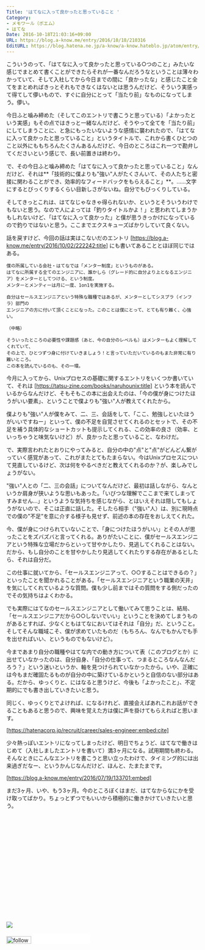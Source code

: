 ```yaml
---
Title: 'はてなに入って良かったと思っていること '
Category:
- メモワール（ポエム）
- はてな
Date: 2016-10-18T21:03:16+09:00
URL: https://blog.a-know.me/entry/2016/10/18/210316
EditURL: https://blog.hatena.ne.jp/a-know/a-know.hateblo.jp/atom/entry/10328749687190091842
---
```


こういうのって、「はてなに入って良かったと思っている○つのこと」みたいな感じでまとめて書くことができたらそれが一番なんだろうなということは薄々わかっていて、そして入社してから今日までの間に「良かったな」と感じたこと全てをまとめればきっとそれもできなくはないとは思うんだけど、そういう実感って得てして儚いもので、すぐに自分にとって「当たり前」なものになってしまう。儚い。



<!-- more -->



今日ふと噛み締めた（そしてこのエントリで書こうと思っている）「よかったという実感」もその点ではきっと一緒なんだけど、そうやって全てを「当たり前」にしてしまうことに、と急にもったいないような感情に襲われたので、「はてなに入って良かったと思っていること」というタイトルで、これから書くひとつのこと以外にももちろんたくさんあるんだけど、今日のところはこれ一つで勘弁してくださいという感じで、長い前置きは終わり。


で、その今日ふと噛み締めた「はてなに入って良かったと思っていること」なんだけど、それは**「技術的に僕よりも"強い"人がたくさんいて、その人たちと密接に関わることができ、効率的なフィードバックをもらえること」**。......文字にするとびっくりするくらい目新しさがないね。自分でもびっくりしている。


そしてきっとこれは、はてなじゃなきゃ得られないか、というとそういうわけでもないと思う。なので人によっては「釣りタイトルかよ！」と思われてしまうかもしれないけど、「はてなに入って良かった」と僕が思うきっかけになっているので釣りではないと思う。ここまでエクスキューズばかりしていて良くない。


話を戻すけど、今回の話は実はこないだのエントリ [https://blog.a-know.me/entry/2016/10/02/222242:title] にも書いてあることとほぼ同じではある。



```
僕の所属している会社・はてなでは「メンター制度」というものがある。
はてなに所属する全てのエンジニアに、誰かしら（グレード的に自分より上となるエンジニア）をメンターとしてつける、という制度。
メンターとメンティーは月に一度、1on1を実施する。

自分はセールスエンジニアという特殊な職種ではあるが、メンターとしてシスプラ（インフラ）部門の
エンジニアの方に付いて頂くことになった。このことは僕にとって、とても有り難く、心強い。

（中略）

そういったところの必要性や課題感（あと、今の自分のレベルも）はメンターもよく理解してくれていて、
その上で、ひとつずつ身に付けていきましょう！と言っていただいているのもまた非常に有り難いところ。
この本を読んでいるのも、その一環。
```




今月に入ってから、Unixプロセスの基礎に関するエントリをいくつか書いていて、それは [https://tatsu-zine.com/books/naruhounix:title] という本を読んでいるからなんだけど、そもそもこの本に出会えたのは、「今の僕が身につけたほうがいい要素」、ということで僕よりも"強い"人が教えてくれたから。


僕よりも"強い"人が僕をみて、二、三、会話をして、「ここ、勉強しといたほうがいいですねー」といって、僕の不足を自覚させてくれるのとセットで、その不足を補う具体的なショートカットも提示してくれる、この効率の良さ（効率、といっちゃうと味気ないけど）が、良かったと思っていること、なわけだ。


で、実際言われたとおりにやってみると、自分の中の"点"と"点"がどんどん繋がっていく感覚があって、これがまたとてもたまらない。今はUnixプロセスについて見直しているけど、次は何をやるべきだと教えてくれるのか？が、楽しみでしょうがない。


"強い"人との「二、三の会話」についてなんだけど、最初は話しながら、なんというか肩身が狭いような思いもあった。「いびつな理解でここまで来てしまってすみません...」というような気持ちを感じながら、とはいえそれは隠してもしょうがないので、そこは正直に話した。そしたら相手（"強い"人）は、別に現時点での僕の"不足"を意に介する様子も見せず、前述の本の存在をおしえてくれた。


今、僕が身につけられていないことで、「身につけたほうがいい」とその人が思ったことをズバズバと言ってくれる。ありがたいことに、僕がセールスエンジニアという特殊な立場だからといって甘やかしたり、見逃してくれることはない。だから、もし自分のことを甘やかしたり見逃してくれたりする存在があるとしたら、それは自分だ。


この仕事に就いてから、「セールスエンジニアって、○○することはできるの？」といったことを聞かれることがある。「セールスエンジニアという職業の天井」を気にしてくれているような質問。僕も少し前まではその質問をする側だったのでその気持ちはよくわかる。


でも実際にはてなのセールスエンジニアとして働いてみて思うことは、結局、「セールスエンジニアだから○○しないでいい」ということを決めてしまうものがあるとすれば、少なくともはてなにおいてはそれは「自分」だ、ということ。そしてそんな職域こそ、僕が求めていたものだ（もちろん、なんでもかんでも手を出せればいい、というものでもないけど）。


今まであまり自分の職種やはてな内での動き方について表（このブログとか）に出せていなかったのは、自分自身、「自分の仕事って、つまるところなんなんだろう？」という迷いというか、軸を見つけられていなかったから。いや、正確には今もまだ確固たるものが自分の中に築けているかというと自信のない部分はある。だから、ゆっくりと、にはなると思うけど、今後も「よかったこと」、不定期的にでも書き出していきたいと思う。


同じく、ゆっくりとでよければ、になるけれど、直接会えばあれこれお話ができることもあると思うので、興味を覚えた方は僕に声を掛けてもらえればと思います。



[https://hatenacorp.jp/recruit/career/sales-engineer:embed:cite]



少々熱っぽいエントリになってしまったけど、明日でちょうど、はてなで働きはじめて（入社しましたエントリを書いて）満3ヶ月になる。試用期間も終わる。そんなときにこんなエントリを書こうと思い立ったわけで、タイミング的には出来過ぎだなー、というかんじなんだけど、ほんと、たまたまです。




[https://blog.a-know.me/entry/2016/07/19/133701:embed]



まだ3ヶ月、いや、もう3ヶ月。今のところぼくはまだ、はてなからなにかを受け取ってばかり。ちょっとずつでもいいから積極的に働きかけていきたいと思う。


<div>
<br>
<script async src="//pagead2.googlesyndication.com/pagead/js/adsbygoogle.js"></script>
<!-- article-bottom2 -->
<ins class="adsbygoogle"
     style="display:inline-block;width:300px;height:250px"
     data-ad-client="ca-pub-3463034538369189"
     data-ad-slot="5274552934"></ins>
<script>
(adsbygoogle = window.adsbygoogle || []).push({});
</script>

<a href="http://bit.ly/pixe-la" target='blank' rel="nofollow"><img src="https://cdn-ak.f.st-hatena.com/images/fotolife/a/a-know/20181026/20181026091953.png"></a>
<br>
</div>

<div>
<a href='http://cloud.feedly.com/#subscription%2Ffeed%2Fhttp%3A%2F%2Fblog.a-know.me%2Ffeed'  target='blank'><img id='feedlyFollow' src='//s3.feedly.com/img/follows/feedly-follow-rectangle-volume-small_2x.png' alt='follow us in feedly' width='65' height='20'></a>



<iframe src="//blog.hatena.ne.jp/a-know/a-know.hateblo.jp/subscribe/iframe" allowtransparency="true" frameborder="0" scrolling="no" width="150" height="28"></iframe>
</div>


<script src="https://moshi-moshi.moshimo.works/moshimoshi/a_know_blog/2016-10-18-210316?title='%E3%81%AF%E3%81%A6%E3%81%AA%E3%81%AB%E5%85%A5%E3%81%A3%E3%81%A6%E8%89%AF%E3%81%8B%E3%81%A3%E3%81%9F%E3%81%A8%E6%80%9D%E3%81%A3%E3%81%A6%E3%81%84%E3%82%8B%E3%81%93%E3%81%A8%20'"></script>
